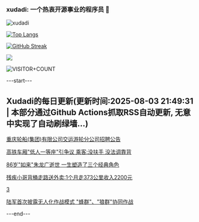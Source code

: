 ### xudadi: 一个热衷开源事业的程序员 👋

![xudadi](https://github-readme-stats-git-masterorgs-github-readme-stats-team.vercel.app/api?username=xudadi)

[![Top Langs](https://github-readme-stats.vercel.app/api/top-langs/?username=xudadi)](https://github.com/anuraghazra/github-readme-stats)

[![GitHub Streak](https://streak-stats.demolab.com?user=xudadi&locale=zh_Hans)](https://git.io/streak-stats)

![](https://raw.githubusercontent.com/xudadi/xudadi/main/assets/github-contribution-grid-snake.svg)

![VISITOR+COUNT](https://komarev.com/ghpvc/?username=xudadi&label=VISITOR+COUNT)


---start---

## Xudadi的每日更新(更新时间:2025-08-03 21:49:31 | 本部分通过Github Actions抓取RSS自动更新, 无意中实现了自动刷绿墙...)

[重庆轮船(集团)有限公司交运游轮分公司招聘公告](https://www.gongkaoleida.com/article/2545655)

[高铁车厢"低人一等座"引争议 乘客:没扶手 没法调靠背](https://m.163.com/news/article/K622GVE805149FJ6.html)

[86岁"如来"朱龙广逝世 一生塑造了三个经典角色](https://m.163.com/news/article/K62CALRK05506BEH.html)

[残疾小哥背桶走路送外卖:1个月走373公里收入2200元](https://m.163.com/news/article/K62CI15P053469M5.html)

[3](https://m.163.com/touch/news/sub/domestic)

[陆军首次披露无人化作战模式 "蜂群"、"狼群"协同作战](https://m.163.com/news/article/K61I95H1055040N3.html)

---end---

